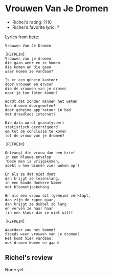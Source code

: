 # Vrouwen Van Je Dromen

 * Richel's rating: ?/10
 * Richel's favorite lyric: ?

Lyrics from [here](https://github.com/richelbilderbeek/music/blob/master/VrouwenVanJeDromen.md):

```
Vrouwen Van Je Dromen

[REFREIN]
Vrouwen van je dromen
die gaan weer en ze komen
die komen en die gaan
waar komen ze vandaan?

Is er een geheim kantoor
door vrouwen en ervoor
die de vrouwen van je dromen
naar je toe laten komen?

Wordt dat zonder mannen het weten
hun dromen doorgemeten?
door geheime app'ratuur in bed
met draadloos internet?

Die data wordt geanalyseert
statistisch gecorrigeerd
om tot de conclusie te komen
tot de vrouw van je dromen?

[REFREIN]

Ontvangt die vrouw dan een brief
in een blauwe envelop
'Deze man is vrijgekomen,
zoekt u hem binnen vier weken op'?

En als ze dat niet doet
dan krijgt ze levenslang,
in een koude donkere kamer
met bloemetjesbehang

En als een vrouw dit (geheim) verklapt,
dan zijn de rapen gaar,
dan krijgt ze dubbel zo lang
en verven ze haar haar 
(in een kleur die ze niet wil)!

[REFREIN]

Waardoor zou het komen?
Steeds weer vrouwen van je dromen?
Het komt hier vandaan:
ook dromen komen en gaan!
```

## Richel's review

None yet.

